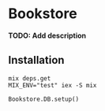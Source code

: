 # Bookstore

**TODO: Add description**

## Installation
```
mix deps.get
MIX_ENV="test" iex -S mix
```

```
Bookstore.DB.setup()
```
